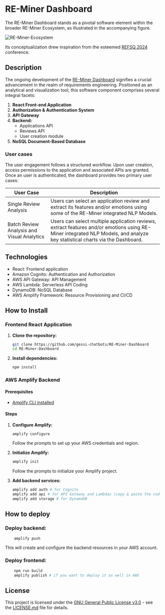 # RE-Miner Dashboard

The RE-Miner Dashboard stands as a pivotal software element within the broader RE-Miner Ecosystem, as illustrated in the accompanying figure.

![RE-Miner-Ecosystem](https://github.com/gessi-chatbots/RE-Miner-Dashboard/assets/55029168/08cfdc74-1154-4ea0-a2de-2cab3786845d)


Its conceptualization drew inspiration from the esteemed [REFSQ 2024](https://2024.refsq.org/) conference.

## Description

The ongoing development of the [RE-Miner Dashboard](https://uat.reminer-app) signifies a crucial advancement in the realm of requirements engineering. Positioned as an analytical and visualization tool, this software component comprises several integral facets:

1. **React Front-end Application**
2. **Authorization & Authentication System**
3. **API Gateway**
4. **Backend:**
    - Applications API
    - Reviews API
    - User creation module
5. **NoSQL Document-Based Database**

### User cases

The user engagement follows a structured workflow. Upon user creation, access permissions to the application and associated APIs are granted. Once an user is authenticated, the dashboard provides two primary user cases:

| User Case                  | Description                                                                                     |
| -------------------------- | ----------------------------------------------------------------------------------------------- |
| Single Review Analysis     | Users can select an application review and extract its features and/or emotions using some of the RE-Miner integrated NLP Models.                |
| Batch Review Analysis and Visual Analytics | Users can select multiple application reviews, extract features and/or emotions using RE-Miner integrated NLP Models, and analyze key statistical charts via the Dashboard. |

## Technologies
- React: Frontend application
- Amazon Cognito: Authentication and Authorization
- AWS API Gateway: API Management
- AWS Lambda: Serverless API Coding
- DynamoDB: NoSQL Database
- AWS Amplify Framework: Resource Provisioning and CI/CD
## How to Install
### Frontend React Application

1. **Clone the repository:**

    ```bash
    git clone https://github.com/gessi-chatbots/RE-Miner-Dashboard
    cd RE-Miner-Dashboard
    ```

2. **Install dependencies:**

    ```bash
    npm install
    ```

### AWS Amplify Backend

#### Prerequisites

- [Amplify CLI installed](https://docs.amplify.aws/cli/start/install)

#### Steps

1. **Configure Amplify:**

    ```bash
    amplify configure
    ```

    Follow the prompts to set up your AWS credentials and region.

2. **Initialize Amplify:**

    ```bash
    amplify init
    ```

    Follow the prompts to initialize your Amplify project.

3. **Add backend services:**

    ```bash
    amplify add auth # for Cognito
    amplify add api # for API Gateway and Lambdas (copy & paste the codes from the cloned lambdas)
    amplify add storage # for DynamoDB
    ```

## How to deploy
### **Deploy backend:**

```bash
    amplify push
```

This will create and configure the backend resources in your AWS account.
    
### **Deploy frontend:**

```bash
    npm run build
    amplify publish # if you want to deploy it as well in AWS
```
## License
This project is licensed under the [GNU General Public License v3.0](https://www.gnu.org/licenses/gpl-3.0.html) - see the [LICENSE.md](LICENSE.md) file for details.



